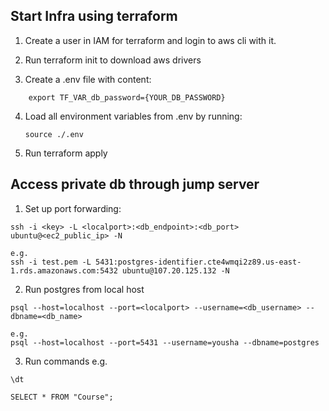 ## Start Infra using terraform

1. Create a user in IAM for terraform and login to aws cli with it.

2. Run terraform init to download aws drivers

3. Create a .env file with content:
```
    export TF_VAR_db_password={YOUR_DB_PASSWORD}
```

4. Load all environment variables from .env by running:

    `source ./.env`

5. Run terraform apply

## Access private db through jump server

1. Set up port forwarding:
```
ssh -i <key> -L <localport>:<db_endpoint>:<db_port> ubuntu@<ec2_public_ip> -N

e.g.
ssh -i test.pem -L 5431:postgres-identifier.cte4wmqi2z89.us-east-1.rds.amazonaws.com:5432 ubuntu@107.20.125.132 -N
```

2. Run postgres from local host
```
psql --host=localhost --port=<localport> --username=<db_username> --dbname=<db_name>

e.g.
psql --host=localhost --port=5431 --username=yousha --dbname=postgres
```

3. Run commands e.g.
```
\dt

SELECT * FROM "Course";
```